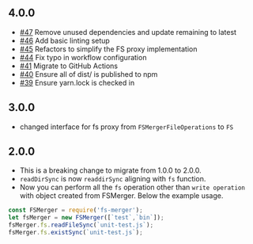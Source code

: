 ## 4.0.0
- [#47](https://github.com/SparshithNR/fs-merger/pull/47) Remove unused dependencies and update remaining to latest
- [#46](https://github.com/SparshithNR/fs-merger/pull/46) Add basic linting setup
- [#45](https://github.com/SparshithNR/fs-merger/pull/45) Refactors to simplify the FS proxy implementation
- [#44](https://github.com/SparshithNR/fs-merger/pull/44) Fix typo in workflow configuration
- [#41](https://github.com/SparshithNR/fs-merger/pull/41) Migrate to GitHub Actions
- [#40](https://github.com/SparshithNR/fs-merger/pull/40) Ensure all of dist/ is published to npm
- [#39](https://github.com/SparshithNR/fs-merger/pull/39) Ensure yarn.lock is checked in

## 3.0.0
- changed interface for fs proxy from `FSMergerFileOperations` to `FS`

## 2.0.0

- This is a breaking change to migrate from 1.0.0 to 2.0.0.
- `readDirSync` is now `readdirSync` aligning with `fs` function.
- Now you can perform all the `fs` operation other than `write operation` with object created from FSMerger. Below the example usage.

```js
const FSMerger = require('fs-merger');
let fsMerger = new FSMerger([`test`,`bin`]);
fsMerger.fs.readFileSync(`unit-test.js`);
fsMerger.fs.existSync(`unit-test.js`);
```

